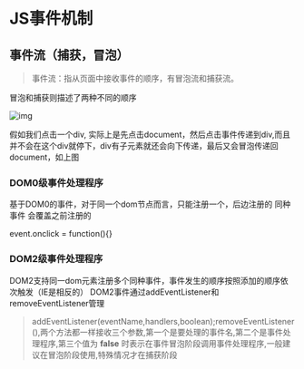 # JS事件机制

## 事件流（捕获，冒泡）

> 事件流：指从页面中接收事件的顺序，有冒泡流和捕获流。

冒泡和捕获则描述了两种不同的顺序

![img](https://images2015.cnblogs.com/blog/860081/201607/860081-20160712202547576-1972316767.png)

假如我们点击一个div, 实际上是先点击document，然后点击事件传递到div,而且并不会在这个div就停下，div有子元素就还会向下传递，最后又会冒泡传递回document，如上图

### DOM0级事件处理程序

基于DOM0的事件，对于同一个dom节点而言，只能注册一个，后边注册的 同种事件 会覆盖之前注册的

event.onclick = function(){}

### DOM2级事件处理程序

DOM2支持同一dom元素注册多个同种事件，事件发生的顺序按照添加的顺序依次触发（IE是相反的）
DOM2事件通过addEventListener和removeEventListener管理

> addEventListener(eventName,handlers,boolean);removeEventListener(),两个方法都一样接收三个参数,第一个是要处理的事件名,第二个是事件处理程序,第三个值为 **false** 时表示在事件冒泡阶段调用事件处理程序,一般建议在冒泡阶段使用,特殊情况才在捕获阶段